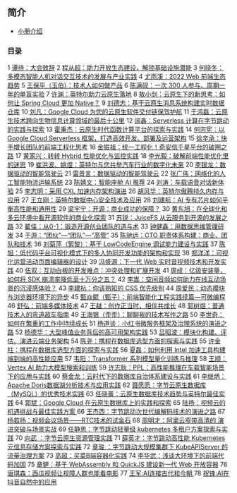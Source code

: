 ## 简介 
- <a href="./intro">小册介绍</a>
### 目录 

1 <a href="./谭待：大会致辞">谭待：大会致辞</a>
2 <a href="./程从超：助力开放生态建设，解锁基础设施潜能">程从超：助力开放生态建设，解锁基础设施潜能</a>
3 <a href="./何晓冬：多模态智能人机对话交互技术的发展与产业实践">何晓冬：多模态智能人机对话交互技术的发展与产业实践</a>
4 <a href="./尤雨溪：2022 Web 前端生态趋势">尤雨溪：2022 Web 前端生态趋势</a>
5 <a href="./王保平（玉伯）：技术人如何做产品">王保平（玉伯）：技术人如何做产品</a>
6 <a href="./陈满砚：一次 300 人参与、周期一年的单盲实验">陈满砚：一次 300 人参与、周期一年的单盲实验</a>
7 <a href="./许渊：英特尔助力云原生落地">许渊：英特尔助力云原生落地</a>
8 <a href="./敖小剑：云原生下的新思考：如何让 Spring Cloud 更加 Native？">敖小剑：云原生下的新思考：如何让 Spring Cloud 更加 Native？</a>
9 <a href="./刘德志：基于云原生消息系统构建实时数据仓库">刘德志：基于云原生消息系统构建实时数据仓库</a>
10 <a href="./刘凡：Google Cloud 为您的云原生软件交付链保驾护航">刘凡：Google Cloud 为您的云原生软件交付链保驾护航</a>
11 <a href="./于鸿磊：云原生技术跨向生物信息计算领域的最后十公里">于鸿磊：云原生技术跨向生物信息计算领域的最后十公里</a>
12 <a href="./阔鑫：Serverless 计算在字节跳动的实践与探索">阔鑫：Serverless 计算在字节跳动的实践与探索</a>
13 <a href="./霍秉杰：云原生时代函数计算平台的探索与实践">霍秉杰：云原生时代函数计算平台的探索与实践</a>
14 <a href="./何宗宪：以 Google Cloud Serverless 框架，打造高效开发、部署及运营架构">何宗宪：以 Google Cloud Serverless 框架，打造高效开发、部署及运营架构</a>
15 <a href="./徐辛承：快手增长团队的前端工程化思考">徐辛承：快手增长团队的前端工程化思考</a>
16 <a href="./金振祖：统一工程化！奇安信千星平台的破圈之路">金振祖：统一工程化！奇安信千星平台的破圈之路</a>
17 <a href="./黄家兴：转转 Hybrid 性能优化与监控实践">黄家兴：转转 Hybrid 性能优化与监控实践</a>
18 <a href="./李光毅：破解前端性能优化里的迷思">李光毅：破解前端性能优化里的迷思</a>
19 <a href="./崔洪波、姚煜：英特尔与您共举汽车行业的数字化未来">崔洪波、姚煜：英特尔与您共举汽车行业的数字化未来</a>
20 <a href="./李银龙：数据驱动的智能驾驶云">李银龙：数据驱动的智能驾驶云</a>
21 <a href="./雷景言：数据驱动的智能驾驶云">雷景言：数据驱动的智能驾驶云</a>
22 <a href="./张广伟：网络化的人工智能物流运输系统">张广伟：网络化的人工智能物流运输系统</a>
23 <a href="./陈婧文：智能座舱 AI 推荐">陈婧文：智能座舱 AI 推荐</a>
24 <a href="./刘涛：车载语音对话新体验">刘涛：车载语音对话新体验</a>
25 <a href="./李志明：采用 CXL 加速内存架构演进">李志明：采用 CXL 加速内存架构演进</a>
26 <a href="./胡风华：英特尔傲腾持久内存与应用">胡风华：英特尔傲腾持久内存与应用</a>
27 <a href="./王立刚：英特尔数据中心安全技术及应用">王立刚：英特尔数据中心安全技术及应用</a>
28 <a href="./刘建航：AI 专有芯片如何平衡高性能和通用性">刘建航：AI 专有芯片如何平衡高性能和通用性</a>
29 <a href="./梁宇宁：开源：商业成功的保障？">梁宇宁：开源：商业成功的保障？</a>
30 <a href="./黄东旭：在全球化和多云环境中看开源软件的商业化探索">黄东旭：在全球化和多云环境中看开源软件的商业化探索</a>
31 <a href="./苏锐：JuiceFS 从云服务到开源的发展之路">苏锐：JuiceFS 从云服务到开源的发展之路</a>
32 <a href="./翟佳：从0-1：锻造开源创业团队的道与术">翟佳：从0-1：锻造开源创业团队的道与术</a>
33 <a href="./钟健鑫：用数据思维管理研发">钟健鑫：用数据思维管理研发</a>
34 <a href="./于游：“团伙”—“团队”—“高管”">于游：“团伙”—“团队”—“高管”</a>
35 <a href="./陈驰远：CTO 职责体系构建：商业、团队和技术">陈驰远：CTO 职责体系构建：商业、团队和技术</a>
36 <a href="./刘菊萍（絮黎）：基于 LowCodeEngine 调试能力建设与实践">刘菊萍（絮黎）：基于 LowCodeEngine 调试能力建设与实践</a>
37 <a href="./陈旭：低代码平台可视化模式下的多人协同开发功能的架构和实现">陈旭：低代码平台可视化模式下的多人协同开发功能的架构和实现</a>
38 <a href="./郑洋洋：可视化运营活动页面编辑器的设计">郑洋洋：可视化运营活动页面编辑器的设计</a>
39 <a href="./冯盛源：下一代 Web 实时音视频技术和开发实践">冯盛源：下一代 Web 实时音视频技术和开发实践</a>
40 <a href="./伍双：互动白板的开发难点：冲突处理和扩展开发">伍双：互动白板的开发难点：冲突处理和扩展开发</a>
41 <a href="./周成：亿级安装量，如何将 SDK 崩溃率降低至十万分之五？">周成：亿级安装量，如何将 SDK 崩溃率降低至十万分之五？</a>
42 <a href="./李嵩：空间音频如何助力在线互动场景的沉浸感体验？">李嵩：空间音频如何助力在线互动场景的沉浸感体验？</a>
43 <a href="./李建杭：你该熟知的 CSS 优先级别">李建杭：你该熟知的 CSS 优先级别</a>
44 <a href="./周爱民：动态模块与浏览器环境下的异步">周爱民：动态模块与浏览器环境下的异步</a>
45 <a href="./甄焱鲲（甄子）：前端智能化工程实践续篇—可微编程">甄焱鲲（甄子）：前端智能化工程实践续篇—可微编程</a>
46 <a href="./舒弘：前端多媒体技术">舒弘：前端多媒体技术</a>
47 <a href="./王越：创作正当时，相伴共成长">王越：创作正当时，相伴共成长</a>
48 <a href="./郭树煜：普通技术人的弯道超车指南">郭树煜：普通技术人的弯道超车指南</a>
49 <a href="./王海银（歪歪）：聊聊我的技术写作之路">王海银（歪歪）：聊聊我的技术写作之路</a>
50 <a href="./李世奇：如何在繁重的工作中持续成长">李世奇：如何在繁重的工作中持续成长</a>
51 <a href="./杨道谈：小红书微服务框架及治理系统的演进之路">杨道谈：小红书微服务框架及治理系统的演进之路</a>
52 <a href="./杨德华：大型峰值业务背后的高可用架构实践">杨德华：大型峰值业务背后的高可用架构实践</a>
53 <a href="./吕昭波：模块化构建、评估、演进云端业务架构">吕昭波：模块化构建、评估、演进云端业务架构</a>
54 <a href="./陈尧：携程在数据库选型方面的探索与实践">陈尧：携程在数据库选型方面的探索与实践</a>
55 <a href="./许金柱：携程在数据库选型方面的探索与实践">许金柱：携程在数据库选型方面的探索与实践</a>
56 <a href="./夏磊：如何利用 Intel 加速工具构建端到端的高性能应用">夏磊：如何利用 Intel 加速工具构建端到端的高性能应用</a>
57 <a href="./韦阳：Transformer 系列模型量化训练与推理">韦阳：Transformer 系列模型量化训练与推理</a>
58 <a href="./王顺：Vertex AI 助力大模型搜索和训练">王顺：Vertex AI 助力大模型搜索和训练</a>
59 <a href="./许志耿：PPL：高性能推理在车载智能场景下的应用与实践">许志耿：PPL：高性能推理在车载智能场景下的应用与实践</a>
60 <a href="./蔡金龙：云时代下的数据库自治体系建设与实践">蔡金龙：云时代下的数据库自治体系建设与实践</a>
61 <a href="./李继炳：Apache Doris数据湖分析技术与应用实践">李继炳：Apache Doris数据湖分析技术与应用实践</a>
62 <a href="./聂愿愿：字节云原生数据库（MySQL）的优秀技术实践">聂愿愿：字节云原生数据库（MySQL）的优秀技术实践</a>
63 <a href="./任晓蕾：云原生数据库技术趋势与英特尔最佳实践">任晓蕾：云原生数据库技术趋势与英特尔最佳实践</a>
64 <a href="./郭斌：Google Cloud 在云原生数据库上的实践和探索">郭斌：Google Cloud 在云原生数据库上的实践和探索</a>
65 <a href="./陆扬：视频云的机遇挑战与最佳实践方案 ">陆扬：视频云的机遇挑战与最佳实践方案 </a>
66 <a href="./王杰西：字节跳动次世代编解码技术的演进之路">王杰西：字节跳动次世代编解码技术的演进之路</a>
67 <a href="./杨若扬：视频会议场景——RTC技术的试金石">杨若扬：视频会议场景——RTC技术的试金石</a>
68 <a href="./周明才：阿里云窄带高清的 演进突破与场景实战">周明才：阿里云窄带高清的 演进突破与场景实战</a>
69 <a href="./任静思：字节跳动轻量级 kubernetes 多租户方案探索与实践">任静思：字节跳动轻量级 kubernetes 多租户方案探索与实践</a>
70 <a href="./向武 ：字节云原生资源管理实践">向武 ：字节云原生资源管理实践</a>
71 <a href="./薛英才：字节跳动高性能 Kubernetes 元信息存储方案探索与实践">薛英才：字节跳动高性能 Kubernetes 元信息存储方案探索与实践</a>
72 <a href="./章骏 ：字节跳动大规模集群下 KubeAPIServer 的流量治理方案">章骏 ：字节跳动大规模集群下 KubeAPIServer 的流量治理方案</a>
73 <a href="./高超：买菜B端容器化实践">高超：买菜B端容器化实践</a>
74 <a href="./李华武：浅谈大环境下的前端代码加固">李华武：浅谈大环境下的前端代码加固</a>
75 <a href="./章健：基于 WebAssembly 和 QuickJS 建设新一代 Web 开放容器">章健：基于 WebAssembly 和 QuickJS 建设新一代 Web 开放容器</a>
76 <a href="./唐琪森：西瓜视频让视障人群也能看电影">唐琪森：西瓜视频让视障人群也能看电影</a>
77 <a href="./王军:AI连接古代和今朝 ">王军:AI连接古代和今朝 </a>
78 <a href="./祝锋:AI在抖音自然中的应用">祝锋:AI在抖音自然中的应用</a>